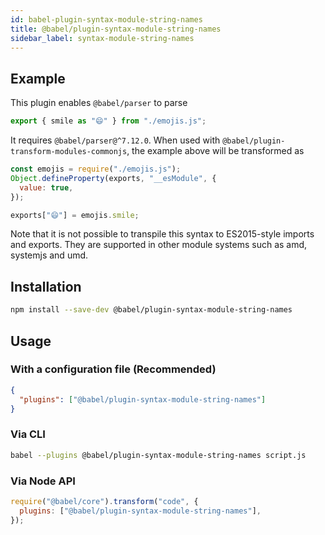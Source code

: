 ```yaml
---
id: babel-plugin-syntax-module-string-names
title: @babel/plugin-syntax-module-string-names
sidebar_label: syntax-module-string-names
---
```


## Example

This plugin enables `@babel/parser` to parse

```js
export { smile as "😄" } from "./emojis.js";
```

It requires `@babel/parser@^7.12.0`. When used with `@babel/plugin-transform-modules-commonjs`, the example above will be transformed as

```js
const emojis = require("./emojis.js");
Object.defineProperty(exports, "__esModule", {
  value: true,
});

exports["😄"] = emojis.smile;
```

Note that it is not possible to transpile this syntax to ES2015-style imports and exports. They are supported in other module systems such as amd, systemjs and umd.

## Installation

```sh
npm install --save-dev @babel/plugin-syntax-module-string-names
```

## Usage

### With a configuration file (Recommended)

```json
{
  "plugins": ["@babel/plugin-syntax-module-string-names"]
}
```

### Via CLI

```sh
babel --plugins @babel/plugin-syntax-module-string-names script.js
```

### Via Node API

```javascript
require("@babel/core").transform("code", {
  plugins: ["@babel/plugin-syntax-module-string-names"],
});
```
